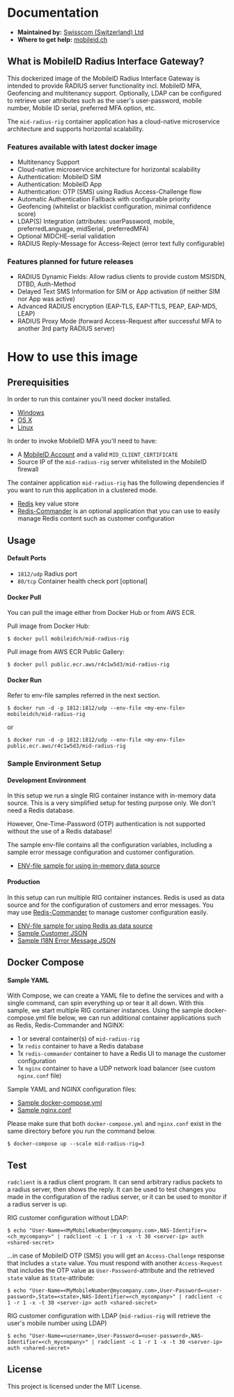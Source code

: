 # Documentation

- **Maintained by:** [Swisscom (Switzerland) Ltd](https://www.swisscom.ch/mid)
- **Where to get help:** [mobileid.ch](https://www.mobileid.ch/en/contact)

## What is MobileID Radius Interface Gateway?

This dockerized image of the MobileID Radius Interface Gateway is intended to provide RADIUS server functionality incl. MobileID MFA, Geofencing and multitenancy support. Optionally, LDAP can be configured to retrieve user attributes such as the user's user-password, mobile number, Mobile ID serial, preferred MFA option, etc.

The `mid-radius-rig` container application has a cloud-native microservice architecture and supports horizontal scalability.

### Features available with latest docker image
- Multitenancy Support
- Cloud-native microservice architecture for horizontal scalability
- Authentication: MobileID SIM
- Authentication: MobileID App
- Authentication: OTP (SMS) using Radius Access-Challenge flow
- Automatic Authentication Fallback with configurable priority
- Geofencing (whitelist or blacklist configuration, minimal confidence score)
- LDAP(S) Integration (attributes: userPassword, mobile, preferredLanguage, midSerial, preferredMFA)
- Optional MIDCHE-serial validation
- RADIUS Reply-Message for Access-Reject (error text fully configurable)

### Features planned for future releases
- RADIUS Dynamic Fields: Allow radius clients to provide custom MSISDN, DTBD, Auth-Method
- Delayed Text SMS Information for SIM or App activation (if neither SIM nor App was active)
- Advanced RADIUS encryption (EAP-TLS, EAP-TTLS, PEAP, EAP-MD5, LEAP)
- RADIUS Proxy Mode (forward Access-Request after successful MFA to another 3rd party RADIUS server)

# How to use this image
## Prerequisities

In order to run this container you'll need docker installed.

- [Windows](https://docs.docker.com/windows/started)
- [OS X](https://docs.docker.com/mac/started/)
- [Linux](https://docs.docker.com/linux/started/)

In order to invoke MobileID MFA you'll need to have:

- A [MobileID Account](https://www.mobileid.ch/en/business-customers) and a valid `MID_CLIENT_CERTIFICATE`
- Source IP of the `mid-radius-rig` server whitelisted in the MobileID firewall

The container application `mid-radius-rig` has the following dependencies if you want to run this application in a clustered mode.

- [Redis](https://hub.docker.com/_/redis) key value store
- [Redis-Commander](https://hub.docker.com/r/rediscommander/redis-commander) is an optional application that you can use to easily manage Redis content such as customer configuration

## Usage

#### Default Ports

- `1812/udp` Radius port
- `80/tcp` Container health check port [optional]

#### Docker Pull

You can pull the image either from Docker Hub or from AWS ECR.

Pull image from Docker Hub:

```shell
$ docker pull mobileidch/mid-radius-rig
```

Pull image from AWS ECR Public Gallery:

```shell
$ docker pull public.ecr.aws/r4c1w5d3/mid-radius-rig
```

#### Docker Run

Refer to env-file samples referred in the next section.

```shell
$ docker run -d -p 1812:1812/udp --env-file <my-env-file> mobileidch/mid-radius-rig
```

or

```shell
$ docker run -d -p 1812:1812/udp --env-file <my-env-file> public.ecr.aws/r4c1w5d3/mid-radius-rig
```

### Sample Environment Setup

#### Development Environment

In this setup we run a single RIG container instance with in-memory data source.
This is a very simplified setup for testing purpose only. We don't need a Redis database.

However, One-Time-Password (OTP) authentication is not supported without the use of a Redis database!

The sample env-file contains all the configuration variables, including a sample error message configuration and customer configuration.

* [ENV-file sample for using in-memory data source](https://github.com/MobileID-Strong-Authentication/mid-radius-rig/raw/main/samples/production-v0.5-noRedis.env.sample)

#### Production

In this setup can run multiple RIG container instances. Redis is used as data source and for the configuration of customers and error messages.
You may use [Redis-Commander](https://hub.docker.com/r/rediscommander/redis-commander) to manage customer configuration easily.

* [ENV-file sample for using Redis as data source](https://github.com/MobileID-Strong-Authentication/mid-radius-rig/raw/main/samples/production-v0.5.env.sample)
* [Sample Customer JSON](https://github.com/MobileID-Strong-Authentication/mid-radius-rig/raw/main/samples/redis-customer-configuration.sample)
* [Sample I18N Error Message JSON](https://github.com/MobileID-Strong-Authentication/mid-radius-rig/raw/main/samples/redis-i18n-errormsg-configuration.sample)

## Docker Compose
#### Sample YAML

With Compose, we can create a YAML file to define the services and with a single command, can spin everything up or tear it all down.
With this sample, we start multiple RIG container instances. Using the sample docker-compose.yml file below, we can run additional container applications such as Redis, Redis-Commander and NGINX:

- 1 or several container(s) of `mid-radius-rig`
- 1x `redis` container to have a Redis database
- 1x `redis-commander` container to have a Redis UI to manage the customer configuration
- 1x `nginx` container to have a UDP network load balancer (see custom `nginx.conf` file)

Sample YAML and NGINX configuration files:

* [Sample docker-compose.yml](https://github.com/MobileID-Strong-Authentication/mid-radius-rig/raw/main/samples/docker-compose.yml)
* [Sample nginx.conf](https://github.com/MobileID-Strong-Authentication/mid-radius-rig/raw/main/samples/nginx.conf)

Please make sure that both `docker-compose.yml` and `nginx.conf` exist in the same directory before you run the command below.

```
$ docker-compose up --scale mid-radius-rig=3
```

## Test

`radclient` is a radius client program. It can send arbitrary radius packets to a radius server, then shows the reply. It can be used to test changes you made in the configuration of the radius server, or it  can  be  used  to monitor if a radius server is up.

RIG customer configuration without LDAP: 

```
$ echo "User-Name=<MyMobileNumber@mycompany.com>,NAS-Identifier=<ch_mycompany>" | radclient -c 1 -r 1 -x -t 30 <server-ip> auth <shared-secret>
```

...in case of MobileID OTP (SMS) you will get an `Access-Challenge` response that includes a `state` value. You must respond with another `Access-Request` that includes the OTP value as `User-Password`-attribute and the retrieved `state` value as `State`-attribute: 

```
$ echo "User-Name=<MyMobileNumber@mycompany.com>,User-Password=<user-password>,State=<state>,NAS-Identifier=<ch_mycompany>" | radclient -c 1 -r 1 -x -t 30 <server-ip> auth <shared-secret> 
```

RIG customer configuration with LDAP (`mid-radius-rig` will retrieve the user's mobile number using LDAP)

```
$ echo "User-Name=<username>,User-Password=<user-password>,NAS-Identifier=<ch_mycompany>" | radclient -c 1 -r 1 -x -t 30 <server-ip> auth <shared-secret>
```

## License

This project is licensed under the MIT License.

